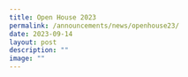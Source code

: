 ```yaml
---
title: Open House 2023
permalink: /announcements/news/openhouse23/
date: 2023-09-14
layout: post
description: ""
image: ""
---
```

